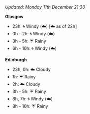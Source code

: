 *Updated: Monday 11th December 21:30*

**Glasgow**

* 23h: :cyclone: Windy (:cloud:) [:cloud: as of 22h]
* 0h - 2h: :cyclone: Windy (:cloud:)
* 3h - 5h: :umbrella: Rainy
* 6h - 10h: :cyclone: Windy (:cloud:)

**Edinburgh**

* 23h, 0h: :cloud: Cloudy
* 1h: :umbrella: Rainy
* 2h: :cloud: Cloudy
* 3h - 5h: :umbrella: Rainy
* 6h, 7h: :cyclone: Windy (:cloud:)
* 8h - 10h: :umbrella: Rainy
